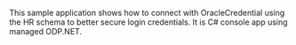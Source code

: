 This sample application shows how to connect with OracleCredential using the HR schema to better secure login credentials. It is C# console app using managed ODP.NET.
